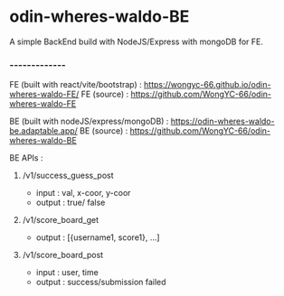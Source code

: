 # odin-wheres-waldo-BE
A simple BackEnd build with NodeJS/Express with mongoDB for FE.

### -------------
FE (built with react/vite/bootstrap) : https://wongyc-66.github.io/odin-wheres-waldo-FE/
FE (source) :  https://github.com/WongYC-66/odin-wheres-waldo-FE

BE (built with nodeJS/express/mongoDB) : https://odin-wheres-waldo-be.adaptable.app/
BE (source) : https://github.com/WongYC-66/odin-wheres-waldo-BE

BE APIs :
1.  /v1/success_guess_post 
    - input : val, x-coor, y-coor
    - output : true/ false

2.  /v1/score_board_get
    - output : [{username1, score1}, ...]

3.  /v1/score_board_post
    - input : user, time
    - output : success/submission failed
